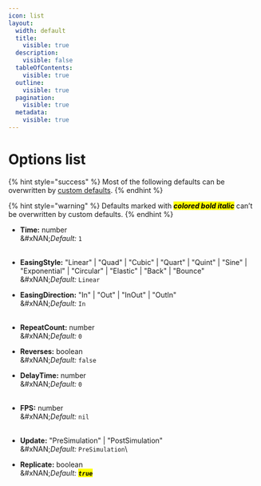 ```yaml
---
icon: list
layout:
  width: default
  title:
    visible: true
  description:
    visible: false
  tableOfContents:
    visible: true
  outline:
    visible: true
  pagination:
    visible: true
  metadata:
    visible: true
---
```


# Options list

{% hint style="success" %}
Most of the following defaults can be overwritten by [custom defaults](custom-defaults.md).
{% endhint %}

{% hint style="warning" %}
Defaults marked with _<mark style="color:$warning;">**colored bold italic**</mark>_ can’t be overwritten by custom defaults.
{% endhint %}



* **Time:** number\
  &#xNAN;_&#x44;efault:_ `1`\
  ​
* **EasingStyle:** "Linear" | "Quad" | "Cubic" | "Quart" | "Quint" | "Sine" | "Exponential" | "Circular" | "Elastic" | "Back" | "Bounce"\
  &#xNAN;_&#x44;efault:_ `Linear`
* **EasingDirection:** "In" | "Out" | "InOut" | "OutIn"\
  &#xNAN;_&#x44;efault:_ `In`\
  ​
* **RepeatCount:** number\
  &#xNAN;_&#x44;efault:_ `0`
* **Reverses:** boolean\
  &#xNAN;_&#x44;efault:_ `false`
* **DelayTime:** number\
  &#xNAN;_&#x44;efault:_ `0`\
  ​
* **FPS:** number\
  &#xNAN;_&#x44;efault:_ `nil`\
  ​
* **Update:** "PreSimulation" | "PostSimulation"\
  &#xNAN;_&#x44;efault:_ `PreSimulation`\

* **Replicate:** boolean\
  &#xNAN;_&#x44;efault: <mark style="color:$warning;">**`true`**</mark>_
